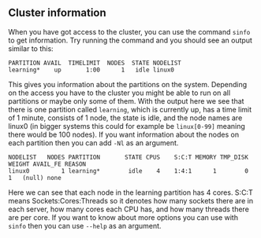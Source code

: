 Cluster information
-------------------

When you have got access to the cluster, you can use the command `sinfo` to get information.
Try running the command and you should see an output similar to this:

```plaintext
PARTITION AVAIL  TIMELIMIT  NODES  STATE NODELIST
learning*    up       1:00      1   idle linux0
```

This gives you information about the partitions on the system. Depending on the access you have to the cluster you might be able to run on all partitions or maybe only some of them. With the output here we see that there is one partition called `learning`, which is currently up, has a time limit of 1 minute, consists of 1 node, the state is idle, and the node names are linux0 (in bigger systems this could for example be `linux[0-99]` meaning there would be 100 nodes).
If you want information about the nodes on each partition then you can add `-Nl` as an argument.

```plaintext
NODELIST   NODES PARTITION       STATE CPUS    S:C:T MEMORY TMP_DISK WEIGHT AVAIL_FE REASON
linux0         1 learning*        idle    4    1:4:1      1        0      1   (null) none
```

Here we can see that each node in the learning partition has 4 cores. S:C:T means Sockets:Cores:Threads so it denotes how many sockets there are in each server, how many cores each CPU has, and how many threads there are per core.
If you want to know about more options you can use with `sinfo` then you can use `--help` as an argument.
